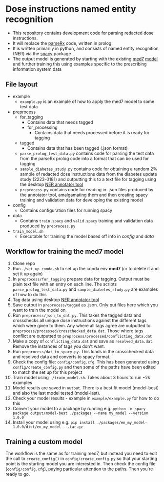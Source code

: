 # Dose instructions named entity recognition 

* This repository contains development code for parsing redacted dose instructions. 
* It will replace the [parseRx](https://phs-git.nhsnss.scot.nhs.uk/eDRIS/parseRx) code, written in prolog.
* It is written primarily in python, and consists of named entity recognition (NER) via the [spacy](https://spacy.io) package
* The output model is generated by starting with the existing [med7](https://www.sciencedirect.com/science/article/abs/pii/S0933365721000798) [model](https://huggingface.co/kormilitzin/en_core_med7_lg/tree/main) and further training this using examples specific to the prescribing information system data

## File layout

* example
    * `example.py` is an example of how to apply the med7 model to some test data
* preprocess
    * for_tagging
        * Contains data that needs tagged
        * for_processing
            * Contains data that needs processed before it is ready for tagging
    * tagged
        * Contains data that has been tagged (.json format)
    * `parse_prolog_test_data.py` contains code for parsing the test data from the parseRx prolog code into a format that can be used for tagging
    * `sample_diabetes_study.py` contains code for obtaining a random 2% sample of redacted dose instructions data from the diabetes update study (2223-0181) and outputting this to a text file for tagging using the desktop [NER annotator tool](https://tecoholic.github.io/ner-annotator/) 
    * `preprocess.py` contains code for reading in .json files produced by the annotator tool, amalgamating them and then creating spacy training and validation data for developing the existing model
* config
    * Contains configuration files for running spacy
* data
    * Contains `train.spacy` and `valid.spacy` training and validation data produced by `preprocess.py`
* `train_model.sh` 
    * Executable for training the model based off info in *config* and *data*

## Workflow for training the med7 model

1. Clone repo
1. Run `./set_up_conda.sh` to set up the conda env **med7** (or to delete it and set it up again)
1. In `preprocess/for_tagging` prepare data for tagging. Output must be plain text file with an entry on each line. The scripts `parse_prolog_test_data.py` and `sample_diabetes_study.py` are examples of how to do this
1. Tag data using desktop [NER annotator tool](https://tecoholic.github.io/ner-annotator/) 
1. Save output in `preprocess/tagged` as .json. Only put files here which you want to train the model on.
1. Run `preprocess/json_to_dat.py`. This takes the tagged data and crosschecks all unique dose instructions against the different tags which were given to them. Any where all tags agree are outputted to `preprocess/processed/crosschecked_data.dat`. Those where tags conflict are outputted to `preprocess/processed/conflicting_data.dat`
1. Make a copy of `conflicting_data.dat` and save as `resolved_data.dat`. Remove the instances of tags you don't want.
1. Run `preprocess/dat_to_spacy.py`. This loads in the crosschecked data and resolved data and converts to spacy format.
1. Check the config file: `config/config.cfg`. This has been generated using `config/create_config.py` and then some of the paths have been edited to match the set up for this project
1. Train model using `./train_model.sh`. Takes about 3 hours to run ~2k examples
1. Model results are saved in `output`. There is a best fit model (model-best) and also the last model tested (model-last).
1. Check your model results - example in `example/example.py` for how to do this
1. Convert your model to a package by running e.g. `python -m spacy package output/model-best ./packages --name my_model --version 1.0.0`
1. Install your model using e.g. `pip install ./packages/en_my_model-1.0.0/dist/en_my_model --.tar.gz`

## Training a custom model

The workflow is the same as for training med7, but instead you need to edit the call to `create_config()` in `config/create_config.py` so that your starting point is the starting model you are interested in. Then check the config file (`config/config.cfg`), paying particular attention to the paths. Then you're ready to go.
